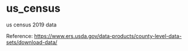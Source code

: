 # us_census
us census 2019 data

Reference:
https://www.ers.usda.gov/data-products/county-level-data-sets/download-data/
